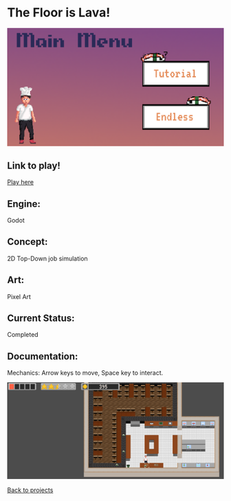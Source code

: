# The Floor is Lava! 

![WhileSushiBanner](whilesushiMenu.PNG)

## Link to play!
[Play here](https://green-game-17.gitlab.io/while-sushi-ld47-freeze/)

## Engine:
Godot

## Concept:
2D Top-Down job simulation

## Art: 
Pixel Art

## Current Status:
Completed 

## Documentation:
Mechanics: Arrow keys to move, Space key to interact.


![WhileSushiGameplay](whileSushiGameplay.PNG)

[Back to projects](projects.md)
